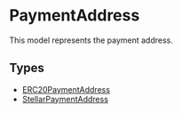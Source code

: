 # PaymentAddress
This model represents the payment address. 

## Types

 - [ERC20PaymentAddress](ERC20PaymentAddress.md)
 - [StellarPaymentAddress](StellarPaymentAddress.md)
